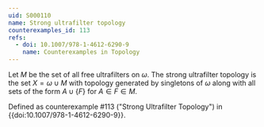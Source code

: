 ```yaml
---
uid: S000110
name: Strong ultrafilter topology
counterexamples_id: 113
refs:
  - doi: 10.1007/978-1-4612-6290-9
    name: Counterexamples in Topology
---
```

Let $M$ be the set of all free ultrafilters on $\omega$. The strong ultrafilter
topology is the set $X = \omega \cup M$ with topology generated by singletons
of $\omega$ along with all sets of the form $A \cup \{F\}$ for $A \in F \in M$.

Defined as counterexample #113 ("Strong Ultrafilter Topology")
in {{doi:10.1007/978-1-4612-6290-9}}.

